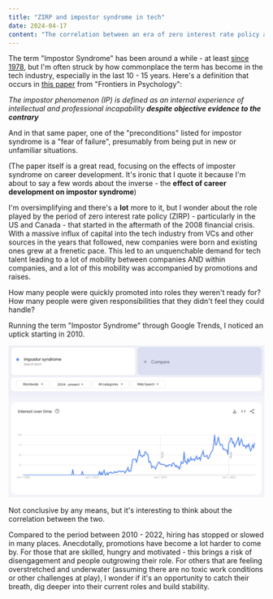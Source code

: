 ```yaml
---
title: "ZIRP and impostor syndrome in tech"
date: 2024-04-17
content: "The correlation between an era of zero interest rate policy and the prevalence of impostor syndrome in tech."
---
```


The term "Impostor Syndrome" has been around a while - at least [since 1978](https://www.psychologytoday.com/us/blog/neuroscience-in-everyday-life/202308/the-history-of-imposter-syndrome), but I'm often struck by how commonplace the term has become in the tech industry,  especially in the last 10 - 15 years. Here's a definition that occurs in [this paper](https://www.ncbi.nlm.nih.gov/pmc/articles/PMC4740363/) from "Frontiers in Psychology":

_The impostor phenomenon (IP) is defined as an internal experience of intellectual and professional incapability **despite objective evidence to the contrary**_

And in that same paper, one of the "preconditions" listed for impostor syndrome is a "fear of failure", presumably from being put in new or unfamiliar situations. 

(The paper itself is a great read, focusing on the effects of imposter syndrome on career development. It's ironic that I quote it because I'm about to say a few words about the inverse - the **effect of career development on impostor syndrome**)

I'm oversimplifying and there's a **lot** more to it, but I wonder about the role played by the period of zero interest rate policy (ZIRP) - particularly in the US and Canada - that started in the aftermath of the 2008 financial crisis. With a massive influx of capital into the tech industry from VCs and other sources in the years that followed, new companies were born and existing ones grew at a frenetic pace. This led to an unquenchable demand for tech talent leading to a lot of mobility between companies AND within companies, and a lot of this mobility was accompanied by promotions and raises.

How many people were quickly promoted into roles they weren't ready for? How many people were given responsibilities that they didn't feel they could handle?

Running the term "Impostor Syndrome" through Google Trends, I noticed an uptick starting in 2010.

![A graph showing the count of searches for the term - impostor syndrome - over time, from 2004 to 2024](/assets/images/impostor-syndrome-searches.png)

Not conclusive by any means, but it's interesting to think about the correlation between the two.

Compared to the period between 2010 - 2022, hiring has stopped or slowed in many places. Anecdotally, promotions have become a lot harder to come by. For those that are skilled, hungry and motivated - this brings a risk of disengagement and people outgrowing their role. For others that are feeling overstretched and underwater (assuming there are no toxic work conditions or other challenges at play), I wonder if it's an opportunity to catch their breath, dig deeper into their current roles and build stability.
